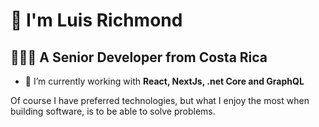 # 👋 I'm Luis Richmond
## 👨🏾‍💻 A Senior Developer from Costa Rica

- 🌱 I’m currently working with **React, NextJs, .net Core and GraphQL**

Of course I have preferred technologies, but what I enjoy the most when building software, is to be able to solve problems.
